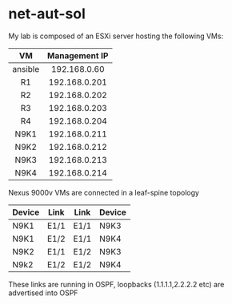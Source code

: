 # net-aut-sol

My lab is composed of an ESXi server hosting the following VMs:

| VM		| Management IP     |
|:---------:|:-----------------:| 
| ansible	|	192.168.0.60    |
| R1		|	192.168.0.201   |
| R2		|	192.168.0.202   |
| R3		|	192.168.0.203   |
| R4		|	192.168.0.204   |
| N9K1		|	192.168.0.211   |
| N9K2		|	192.168.0.212   |
| N9K3		|	192.168.0.213   |
| N9K4		|	192.168.0.214   |
  
Nexus 9000v VMs are connected in a leaf-spine topology

| Device | Link | Link | Device |
| ---- | ---- | ---- | ---- |
| N9K1 | E1/1 | E1/1 | N9K3 |
| N9K1 | E1/2 | E1/1 | N9K4 |
| N9K2 | E1/1 | E1/2 | N9K3 |
| N9k2 | E1/2 | E1/2 | N9K4 |

These links are running in OSPF, loopbacks (1.1.1.1,2.2.2.2 etc) are advertised into OSPF